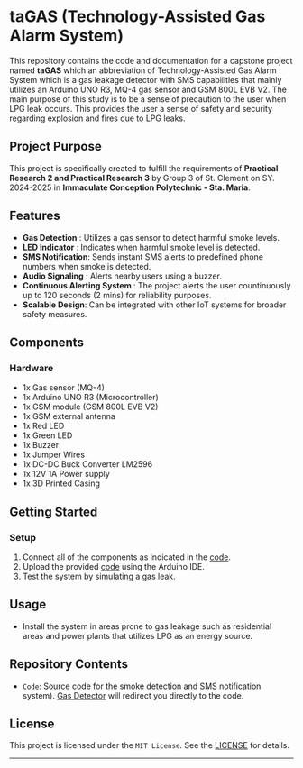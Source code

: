 # taGAS (Technology-Assisted Gas Alarm System)

This repository contains the code and documentation for a capstone project named **taGAS** which an abbreviation of Technology-Assisted Gas Alarm System which is a gas leakage detector with SMS capabilities that mainly utilizes an Arduino UNO R3, MQ-4 gas sensor and GSM 800L EVB V2. The main purpose of this study is to be a sense of precaution to the user when LPG leak occurs. This provides the user a sense of safety and security regarding explosion and fires due to LPG leaks.

## Project Purpose
This project is specifically created to fulfill the requirements of **Practical Research 2 and Practical Research 3** by Group 3 of St. Clement on SY. 2024-2025 in **Immaculate Conception Polytechnic - Sta. Maria**.

## Features
- **Gas Detection** : Utilizes a gas sensor to detect harmful smoke levels.
- **LED Indicator** : Indicates when harmful smoke level is detected.
- **SMS Notification**: Sends instant SMS alerts to predefined phone numbers when smoke is detected.
- **Audio Signaling** : Alerts nearby users using a buzzer.
- **Continuous Alerting System** : The project alerts the user countinuously up to 120 seconds (2 mins) for reliability purposes. 
- **Scalable Design**: Can be integrated with other IoT systems for broader safety measures.

## Components
### Hardware
- 1x Gas sensor (MQ-4)
- 1x Arduino UNO R3 (Microcontroller)
- 1x GSM module (GSM 800L EVB V2)
- 1x GSM external antenna
- 1x Red LED
- 1x Green LED
- 1x Buzzer 
- 1x Jumper Wires
- 1x DC-DC Buck Converter LM2596
- 1x  12V 1A Power supply
- 1x 3D Printed Casing


## Getting Started

### Setup
1. Connect all of the components as indicated in the [code](https://github.com/cornheep/taGAS/blob/main/LPG_DETECTOR_FV.ino). 
2. Upload the provided [code](https://github.com/cornheep/taGAS/blob/main/LPG_DETECTOR_FV.ino) using the Arduino IDE.
3. Test the system by simulating a gas leak.


## Usage
- Install the system in areas prone to gas leakage such as residential areas and power plants that utilizes LPG as an energy source.

## Repository Contents
- `Code`: Source code for the smoke detection and SMS notification system). [Gas Detector](https://github.com/cornheep/taGAS/blob/main/LPG_DETECTOR_FV.ino) will redirect you directly to the code.

## License
This project is licensed under the `MIT License`. See the [LICENSE](https://github.com/cornheep/taGAS/blob/main/LICENSE) for details.

---
